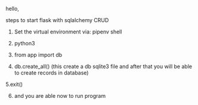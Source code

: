 hello,

steps to start flask with sqlalchemy CRUD

1. Set the virtual environment via:
pipenv shell

2.  python3
3. from app import db 
4. db.create_all()
(this create a db sqlite3 file and after that you will be able to create records in database)

5.exit()

6. and you are able now to run program
